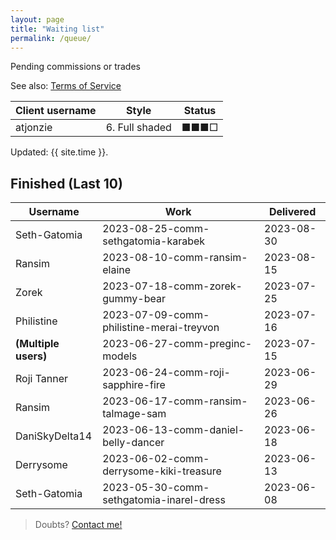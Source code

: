 ```yaml
---
layout: page
title: "Waiting list"
permalink: /queue/
---
```

<!--▮▮▮▮▯▯▯▯-->

Pending commissions or trades

See also: [Terms  of Service](/tos)  

| **Client username** | **Style** | **Status** |
| --- | --- | --- |
| atjonzie | 6. Full shaded | ■■■□ |

Updated: {{ site.time }}.  

## Finished (Last 10)

| **Username** | **Work** | **Delivered** |
| --- | --- | --- |
| Seth-Gatomia | 2023-08-25-comm-sethgatomia-karabek | 2023-08-30 |
| Ransim | 2023-08-10-comm-ransim-elaine | 2023-08-15 |
| Zorek | 2023-07-18-comm-zorek-gummy-bear | 2023-07-25 |
| Philistine | 2023-07-09-comm-philistine-merai-treyvon | 2023-07-16 |
| **(Multiple users)** | 2023-06-27-comm-preginc-models | 2023-07-15 |
| Roji Tanner | 2023-06-24-comm-roji-sapphire-fire | 2023-06-29 |
| Ransim | 2023-06-17-comm-ransim-talmage-sam | 2023-06-26 |
| DaniSkyDelta14 | 2023-06-13-comm-daniel-belly-dancer | 2023-06-18 |
| Derrysome | 2023-06-02-comm-derrysome-kiki-treasure | 2023-06-13 |
| Seth-Gatomia | 2023-05-30-comm-sethgatomia-inarel-dress | 2023-06-08 |

> Doubts? [Contact me!](/contact)
